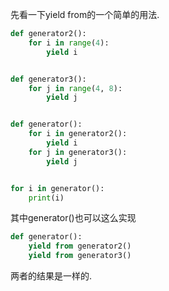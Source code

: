 

先看一下yield from的一个简单的用法.

```python
def generator2():
    for i in range(4):
        yield i


def generator3():
    for j in range(4, 8):
        yield j


def generator():
    for i in generator2():
        yield i
    for j in generator3():
        yield j


for i in generator():
    print(i)
```

其中generator()也可以这么实现

```python
def generator():
    yield from generator2()
    yield from generator3()
```

两者的结果是一样的.

